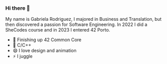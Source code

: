 ### Hi there 👋

<p>
My name is Gabriela Rodriguez, I majored in Business and Translation, but then discovered a passion for Software Engineering.
In 2022 I did a SheCodes course and in 2023 I entered 42 Porto.
</p>


- 🔭 Finishing up 42 Common Core
- 🌱 C/C++
- 😄 I love design and animation
- ⚡ I juggle
